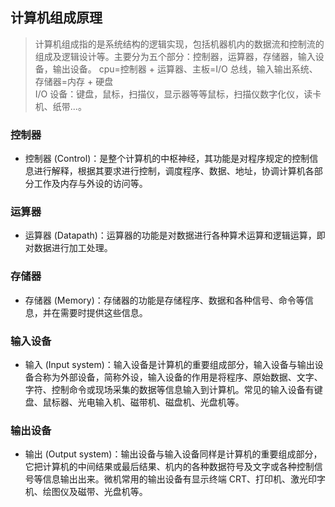 ## 计算机组成原理
> 计算机组成指的是系统结构的逻辑实现，包括机器机内的数据流和控制流的组成及逻辑设计等。主要分为五个部分：控制器，运算器，存储器，输入设备，输出设备。 
> cpu=控制器 + 运算器、主板=I/O 总线，输入输出系统、存储器=内存 + 硬盘  
> I/O 设备：键盘，鼠标，扫描仪，显示器等等鼠标，扫描仪数字化仪，读卡机、纸带...。  

### 控制器
- 控制器 (Control)：是整个计算机的中枢神经，其功能是对程序规定的控制信息进行解释，根据其要求进行控制，调度程序、数据、地址，协调计算机各部分工作及内存与外设的访问等。

### 运算器
- 运算器 (Datapath)：运算器的功能是对数据进行各种算术运算和逻辑运算，即对数据进行加工处理。

### 存储器
- 存储器 (Memory)：存储器的功能是存储程序、数据和各种信号、命令等信息，并在需要时提供这些信息。

### 输入设备
- 输入 (Input system)：输入设备是计算机的重要组成部分，输入设备与输出设备合称为外部设备，简称外设，输入设备的作用是将程序、原始数据、文字、字符、控制命令或现场采集的数据等信息输入到计算机。常见的输入设备有键盘、鼠标器、光电输入机、磁带机、磁盘机、光盘机等。

### 输出设备
- 输出 (Output system)：输出设备与输入设备同样是计算机的重要组成部分，它把计算机的中间结果或最后结果、机内的各种数据符号及文字或各种控制信号等信息输出出来。微机常用的输出设备有显示终端 CRT、打印机、激光印字机、绘图仪及磁带、光盘机等。

